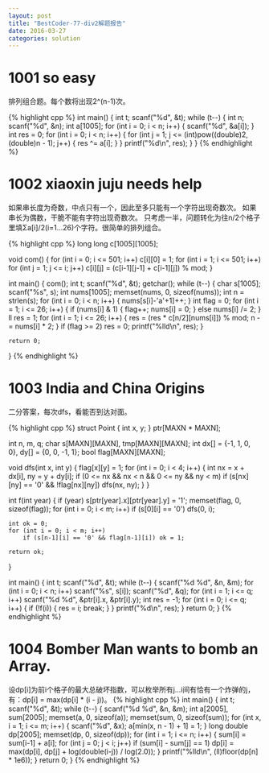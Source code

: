 ```yaml
---                                                                                                     
layout: post
title: "BestCoder-77-div2解题报告"
date: 2016-03-27
categories: solution
---
```

# 1001 so easy
排列组合题。每个数将出现2^(n-1)次。

{% highlight cpp %}
int main() {
    int t;
    scanf("%d", &t);
    while (t--) {
        int n;
        scanf("%d", &n);
        int a[1005];
        for (int i = 0; i < n; i++) {
            scanf("%d", &a[i]);
        }
        int res = 0;
        for (int i = 0; i < n; i++) {
            for (int j = 1; j <= (int)pow((double)2, (double)n - 1); j++) {
                res ^= a[i];
            }
        }
        printf("%d\n", res);
    }
}
{% endhighlight %}

# 1002 xiaoxin juju needs help
如果串长度为奇数，中点只有一个，因此至多只能有一个字符出现奇数次。
如果串长为偶数，干脆不能有字符出现奇数次。
只考虑一半，问题转化为往n/2个格子里填Σa[i]/2(i=1...26)个字符。很简单的排列组合。

{% highlight cpp %}
long long c[1005][1005];

void com() {
    for (int i = 0; i <= 501; i++) c[i][0] = 1;
    for (int i = 1; i <= 501; i++)
        for (int j = 1; j <= i; j++)
            c[i][j] = (c[i-1][j-1] + c[i-1][j]) % mod;
}

int main() {
    com();
    int t;
    scanf("%d", &t);
    getchar();
    while (t--) {
        char s[1005];
        scanf("%s", s);
        int nums[1005];
        memset(nums, 0, sizeof(nums));
        int n = strlen(s);
        for (int i = 0; i < n; i++) {
            nums[s[i]-'a'+1]++;
        }
        int flag = 0;
        for (int i = 1; i <= 26; i++) {
            if (nums[i] & 1) {
                flag++;
                nums[i] = 0;
            }
            else nums[i] /= 2;
        }
        ll res = 1;
        for (int i = 1; i <= 26; i++) {
            res = (res * c[n/2][nums[i]]) % mod;
            n -= nums[i] * 2;
        }
        if (flag >= 2) res = 0;
        printf("%lld\n", res);
    }

    return 0;
}
{% endhighlight %}


# 1003 India and China Origins
二分答案，每次dfs，看能否到达对面。

{% highlight cpp %}
struct Point {
    int x, y;
} ptr[MAXN * MAXN];

int n, m, q;
char s[MAXN][MAXN], tmp[MAXN][MAXN];
int dx[] = {-1, 1, 0, 0}, dy[] = {0, 0, -1, 1};
bool flag[MAXN][MAXN];

void dfs(int x, int y) {
    flag[x][y] = 1;
    for (int i = 0; i < 4; i++) {
        int nx = x + dx[i], ny = y + dy[i];
        if (0 <= nx && nx < n && 0 <= ny && ny < m)
            if (s[nx][ny] == '0' && !flag[nx][ny])
                dfs(nx, ny);
    }
}

int f(int year) {
    if (year) s[ptr[year].x][ptr[year].y] = '1';
    memset(flag, 0, sizeof(flag));
    for (int i = 0; i < m; i++)
        if (s[0][i] == '0')
            dfs(0, i);

    int ok = 0;
    for (int i = 0; i < m; i++)
        if (s[n-1][i] == '0' && flag[n-1][i]) ok = 1;

    return ok;
}

int main() {
    int t;
    scanf("%d", &t);
    while (t--) {
        scanf("%d %d", &n, &m);
        for (int i = 0; i < n; i++) scanf("%s", s[i]);
        scanf("%d", &q);
        for (int i = 1; i <= q; i++) scanf("%d %d", &ptr[i].x, &ptr[i].y);
        int res = -1;
        for (int i = 0; i <= q; i++) {
            if (!f(i)) {
                res = i;
                break;
            }
        }
        printf("%d\n", res);
    }
    return 0;
}
{% endhighlight %}

# 1004 Bomber Man wants to bomb an Array.
设dp[i]为前i个格子的最大总破坏指数，可以枚举所有j...i间有恰有一个炸弹的j，有：dp[i] = max(dp[i] * (i - j))。
{% highlight cpp %}
int main() {
    int t;
    scanf("%d", &t);
    while (t--) {
        scanf("%d %d", &n, &m);
        int a[2005], sum[2005];
        memset(a, 0, sizeof(a));
        memset(sum, 0, sizeof(sum));
        for (int x, i = 1; i <= m; i++) {
            scanf("%d", &x);
            a[min(x, n - 1) + 1] = 1;
        }
        long double dp[2005];
        memset(dp, 0, sizeof(dp));
        for (int i = 1; i <= n; i++) {
            sum[i] = sum[i-1] + a[i];
            for (int j = 0; j < i; j++)
                if (sum[i] - sum[j] == 1)
                    dp[i] = max(dp[i], dp[j] + log(double(i-j)) / log(2.0));
        }
        printf("%lld\n", (ll)floor(dp[n] * 1e6));
    }
    return 0;
}
{% endhighlight %}
